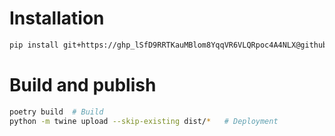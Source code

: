 # Installation
```bash
pip install git+https://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@github.com/Team-AI-DO/taskcrow
```
# Build and publish
```bash
poetry build  # Build
python -m twine upload --skip-existing dist/*   # Deployment
```

